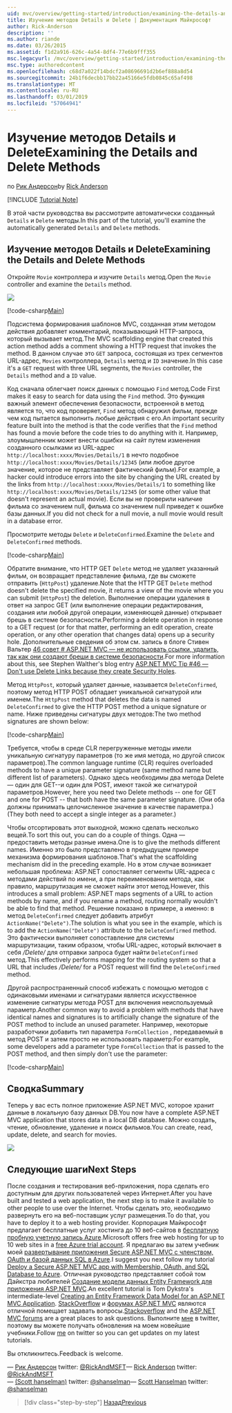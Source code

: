 ```yaml
---
uid: mvc/overview/getting-started/introduction/examining-the-details-and-delete-methods
title: Изучение методов Details и Delete | Документация Майкрософт
author: Rick-Anderson
description: ''
ms.author: riande
ms.date: 03/26/2015
ms.assetid: f1d2a916-626c-4a54-8df4-77e6b9fff355
msc.legacyurl: /mvc/overview/getting-started/introduction/examining-the-details-and-delete-methods
msc.type: authoredcontent
ms.openlocfilehash: c68d7a022f14bdcf2a08696691d2b6ef888a8d54
ms.sourcegitcommit: 24b1f6decbb17bb22a45166e5fdb0845c65af498
ms.translationtype: MT
ms.contentlocale: ru-RU
ms.lasthandoff: 03/01/2019
ms.locfileid: "57064941"
---
```

<a name="examining-the-details-and-delete-methods"></a><span data-ttu-id="9f516-102">Изучение методов Details и Delete</span><span class="sxs-lookup"><span data-stu-id="9f516-102">Examining the Details and Delete Methods</span></span>
====================
<span data-ttu-id="9f516-103">по [Рик Андерсон]((https://twitter.com/RickAndMSFT))</span><span class="sxs-lookup"><span data-stu-id="9f516-103">by [Rick Anderson]((https://twitter.com/RickAndMSFT))</span></span>

[!INCLUDE [Tutorial Note](sample/code-location.md)]

<span data-ttu-id="9f516-104">В этой части руководства вы рассмотрите автоматически созданный `Details` и `Delete` методы.</span><span class="sxs-lookup"><span data-stu-id="9f516-104">In this part of the tutorial, you'll examine the automatically generated `Details` and `Delete` methods.</span></span>

## <a name="examining-the-details-and-delete-methods"></a><span data-ttu-id="9f516-105">Изучение методов Details и Delete</span><span class="sxs-lookup"><span data-stu-id="9f516-105">Examining the Details and Delete Methods</span></span>

<span data-ttu-id="9f516-106">Откройте `Movie` контроллера и изучите `Details` метод.</span><span class="sxs-lookup"><span data-stu-id="9f516-106">Open the `Movie` controller and examine the `Details` method.</span></span>

![](examining-the-details-and-delete-methods/_static/image1.png)

[!code-csharp[Main](examining-the-details-and-delete-methods/samples/sample1.cs)]

<span data-ttu-id="9f516-107">Подсистема формирования шаблонов MVC, созданная этим методом действия добавляет комментарий, показывающий HTTP-запроса, который вызывает метод.</span><span class="sxs-lookup"><span data-stu-id="9f516-107">The MVC scaffolding engine that created this action method adds a comment showing a HTTP request that invokes the method.</span></span> <span data-ttu-id="9f516-108">В данном случае это `GET` запроса, состоящая из трех сегментов URL-адрес, `Movies` контроллера, `Details` метод и `ID` значение.</span><span class="sxs-lookup"><span data-stu-id="9f516-108">In this case it's a `GET` request with three URL segments, the `Movies` controller, the `Details` method and a `ID` value.</span></span>

<span data-ttu-id="9f516-109">Код сначала облегчает поиск данных с помощью `Find` метод.</span><span class="sxs-lookup"><span data-stu-id="9f516-109">Code First makes it easy to search for data using the `Find` method.</span></span> <span data-ttu-id="9f516-110">Это функция важный элемент обеспечения безопасности, встроенной в метод является то, что код проверяет, `Find` метод обнаружил фильм, прежде чем код пытается выполнить любые действия с его.</span><span class="sxs-lookup"><span data-stu-id="9f516-110">An important security feature built into the method is that the code verifies that the `Find` method has found a movie before the code tries to do anything with it.</span></span> <span data-ttu-id="9f516-111">Например, злоумышленник может внести ошибки на сайт путем изменения созданного ссылками из URL-адрес `http://localhost:xxxx/Movies/Details/1` в нечто подобное `http://localhost:xxxx/Movies/Details/12345` (или любое другое значение, которое не представляет фактический фильм).</span><span class="sxs-lookup"><span data-stu-id="9f516-111">For example, a hacker could introduce errors into the site by changing the URL created by the links from `http://localhost:xxxx/Movies/Details/1` to something like `http://localhost:xxxx/Movies/Details/12345` (or some other value that doesn't represent an actual movie).</span></span> <span data-ttu-id="9f516-112">Если вы не проверили наличие фильма со значением null, фильма со значением null приведет к ошибке базы данных.</span><span class="sxs-lookup"><span data-stu-id="9f516-112">If you did not check for a null movie, a null movie would result in a database error.</span></span>

<span data-ttu-id="9f516-113">Просмотрите методы `Delete` и `DeleteConfirmed`.</span><span class="sxs-lookup"><span data-stu-id="9f516-113">Examine the `Delete` and `DeleteConfirmed` methods.</span></span>

[!code-csharp[Main](examining-the-details-and-delete-methods/samples/sample2.cs?highlight=17)]

<span data-ttu-id="9f516-114">Обратите внимание, что HTTP GET `Delete` метод не удаляет указанный фильм, он возвращает представление фильма, где вы сможете отправить (`HttpPost`) удаление.</span><span class="sxs-lookup"><span data-stu-id="9f516-114">Note that the HTTP GET `Delete` method doesn't delete the specified movie, it returns a view of the movie where you can submit (`HttpPost`) the deletion.</span></span> <span data-ttu-id="9f516-115">Выполнение операции удаления в ответ на запрос GET (или выполнение операции редактирования, создания или любой другой операции, изменяющей данные) открывает брешь в системе безопасности.</span><span class="sxs-lookup"><span data-stu-id="9f516-115">Performing a delete operation in response to a GET request (or for that matter, performing an edit operation, create operation, or any other operation that changes data) opens up a security hole.</span></span> <span data-ttu-id="9f516-116">Дополнительные сведения об этом см. запись в блоге Стивен Вальтер [46 совет # ASP.NET MVC — не использовать ссылки, удалить, так как они создают бреши в системе безопасности](http://stephenwalther.com/blog/archive/2009/01/21/asp.net-mvc-tip-46-ndash-donrsquot-use-delete-links-because.aspx).</span><span class="sxs-lookup"><span data-stu-id="9f516-116">For more information about this, see Stephen Walther's blog entry [ASP.NET MVC Tip #46 — Don't use Delete Links because they create Security Holes](http://stephenwalther.com/blog/archive/2009/01/21/asp.net-mvc-tip-46-ndash-donrsquot-use-delete-links-because.aspx).</span></span>

<span data-ttu-id="9f516-117">Метод `HttpPost`, который удаляет данные, называется `DeleteConfirmed`, поэтому метод HTTP POST обладает уникальной сигнатурой или именем.</span><span class="sxs-lookup"><span data-stu-id="9f516-117">The `HttpPost` method that deletes the data is named `DeleteConfirmed` to give the HTTP POST method a unique signature or name.</span></span> <span data-ttu-id="9f516-118">Ниже приведены сигнатуры двух методов:</span><span class="sxs-lookup"><span data-stu-id="9f516-118">The two method signatures are shown below:</span></span>

[!code-csharp[Main](examining-the-details-and-delete-methods/samples/sample3.cs)]

<span data-ttu-id="9f516-119">Требуется, чтобы в среде CLR перегруженные методы имели уникальную сигнатуру параметров (то же имя метода, но другой список параметров).</span><span class="sxs-lookup"><span data-stu-id="9f516-119">The common language runtime (CLR) requires overloaded methods to have a unique parameter signature (same method name but different list of parameters).</span></span> <span data-ttu-id="9f516-120">Однако здесь необходимы два метода Delete — один для GET--и один для POST, имеют такой же сигнатурой параметров.</span><span class="sxs-lookup"><span data-stu-id="9f516-120">However, here you need two Delete methods -- one for GET and one for POST -- that both have the same parameter signature.</span></span> <span data-ttu-id="9f516-121">(Они оба должны принимать целочисленное значение в качестве параметра.)</span><span class="sxs-lookup"><span data-stu-id="9f516-121">(They both need to accept a single integer as a parameter.)</span></span>

<span data-ttu-id="9f516-122">Чтобы отсортировать этот выходной, можно сделать несколько вещей.</span><span class="sxs-lookup"><span data-stu-id="9f516-122">To sort this out, you can do a couple of things.</span></span> <span data-ttu-id="9f516-123">Одна — предоставить методы разные имена.</span><span class="sxs-lookup"><span data-stu-id="9f516-123">One is to give the methods different names.</span></span> <span data-ttu-id="9f516-124">Именно это было представлено в предыдущем примере механизма формирования шаблонов.</span><span class="sxs-lookup"><span data-stu-id="9f516-124">That's what the scaffolding mechanism did in the preceding example.</span></span> <span data-ttu-id="9f516-125">Но в этом случае возникает небольшая проблема: ASP.NET сопоставляет сегменты URL-адреса с методами действий по имени, а при переименовании метода, как правило, маршрутизация не сможет найти этот метод.</span><span class="sxs-lookup"><span data-stu-id="9f516-125">However, this introduces a small problem: ASP.NET maps segments of a URL to action methods by name, and if you rename a method, routing normally wouldn't be able to find that method.</span></span> <span data-ttu-id="9f516-126">Решение показано в примере, а именно: в метод `DeleteConfirmed` следует добавить атрибут `ActionName("Delete")`.</span><span class="sxs-lookup"><span data-stu-id="9f516-126">The solution is what you see in the example, which is to add the `ActionName("Delete")` attribute to the `DeleteConfirmed` method.</span></span> <span data-ttu-id="9f516-127">Это фактически выполняет сопоставление для системы маршрутизации, таким образом, чтобы URL-адрес, который включает в себя */Delete/* для отправки запроса будет найти `DeleteConfirmed` метод.</span><span class="sxs-lookup"><span data-stu-id="9f516-127">This effectively performs mapping for the routing system so that a URL that includes */Delete/* for a POST request will find the `DeleteConfirmed` method.</span></span>

<span data-ttu-id="9f516-128">Другой распространенный способ избежать с помощью методов с одинаковыми именами и сигнатурами является искусственное изменение сигнатуры метода POST для включения неиспользуемый параметр.</span><span class="sxs-lookup"><span data-stu-id="9f516-128">Another common way to avoid a problem with methods that have identical names and signatures is to artificially change the signature of the POST method to include an unused parameter.</span></span> <span data-ttu-id="9f516-129">Например, некоторые разработчики добавить тип параметра `FormCollection` , передаваемый в метод POST и затем просто не использовать параметр:</span><span class="sxs-lookup"><span data-stu-id="9f516-129">For example, some developers add a parameter type `FormCollection` that is passed to the POST method, and then simply don't use the parameter:</span></span>

[!code-csharp[Main](examining-the-details-and-delete-methods/samples/sample4.cs)]

## <a name="summary"></a><span data-ttu-id="9f516-130">Сводка</span><span class="sxs-lookup"><span data-stu-id="9f516-130">Summary</span></span>

<span data-ttu-id="9f516-131">Теперь у вас есть полное приложение ASP.NET MVC, которое хранит данные в локальную базу данных DB.</span><span class="sxs-lookup"><span data-stu-id="9f516-131">You now have a complete ASP.NET MVC application that stores data in a local DB database.</span></span> <span data-ttu-id="9f516-132">Можно создать, чтение, обновление, удаление и поиск фильмов.</span><span class="sxs-lookup"><span data-stu-id="9f516-132">You can create, read, update, delete, and search for movies.</span></span>

![](examining-the-details-and-delete-methods/_static/image2.png)

## <a name="next-steps"></a><span data-ttu-id="9f516-133">Следующие шаги</span><span class="sxs-lookup"><span data-stu-id="9f516-133">Next Steps</span></span>

<span data-ttu-id="9f516-134">После создания и тестирования веб-приложения, пора сделать его доступным для других пользователей через Интернет.</span><span class="sxs-lookup"><span data-stu-id="9f516-134">After you have built and tested a web application, the next step is to make it available to other people to use over the Internet.</span></span> <span data-ttu-id="9f516-135">Чтобы сделать это, необходимо развернуть его на веб-поставщик услуг размещения.</span><span class="sxs-lookup"><span data-stu-id="9f516-135">To do that, you have to deploy it to a web hosting provider.</span></span> <span data-ttu-id="9f516-136">Корпорация Майкрософт предлагает бесплатные услуг хостинга до 10 веб-сайтов в [бесплатную пробную учетную запись Azure](https://www.windowsazure.com/pricing/free-trial/?WT.mc_id=A443DD604).</span><span class="sxs-lookup"><span data-stu-id="9f516-136">Microsoft offers free web hosting for up to 10 web sites in a [free Azure trial account](https://www.windowsazure.com/pricing/free-trial/?WT.mc_id=A443DD604).</span></span> <span data-ttu-id="9f516-137">Я предлагаю вы затем учебник моей [развертывание приложения Secure ASP.NET MVC с членством, OAuth и базой данных SQL в Azure](https://docs.microsoft.com/aspnet/core/security/authorization/secure-data).</span><span class="sxs-lookup"><span data-stu-id="9f516-137">I suggest you next follow my tutorial [Deploy a Secure ASP.NET MVC app with Membership, OAuth, and SQL Database to Azure](https://docs.microsoft.com/aspnet/core/security/authorization/secure-data).</span></span> <span data-ttu-id="9f516-138">Отличная руководство представляет собой том Дайкстра любителей [Создание модели данных Entity Framework для приложения ASP.NET MVC](../getting-started-with-ef-using-mvc/creating-an-entity-framework-data-model-for-an-asp-net-mvc-application.md).</span><span class="sxs-lookup"><span data-stu-id="9f516-138">An excellent tutorial is Tom Dykstra's intermediate-level [Creating an Entity Framework Data Model for an ASP.NET MVC Application](../getting-started-with-ef-using-mvc/creating-an-entity-framework-data-model-for-an-asp-net-mvc-application.md).</span></span> <span data-ttu-id="9f516-139">[StackOverflow](http://stackoverflow.com/help) и [форумах ASP.NET MVC](https://forums.asp.net/1146.aspx) являются отличной помещает задавать вопросы.</span><span class="sxs-lookup"><span data-stu-id="9f516-139">[Stackoverflow](http://stackoverflow.com/help) and the [ASP.NET MVC forums](https://forums.asp.net/1146.aspx) are a great places to ask questions.</span></span> <span data-ttu-id="9f516-140">Выполните [мне](https://twitter.com/RickAndMSFT) в twitter, поэтому вы можете получать обновления на моем новейшие учебники.</span><span class="sxs-lookup"><span data-stu-id="9f516-140">Follow [me](https://twitter.com/RickAndMSFT) on twitter so you can get updates on my latest tutorials.</span></span>

<span data-ttu-id="9f516-141">Вы откликнитесь.</span><span class="sxs-lookup"><span data-stu-id="9f516-141">Feedback is welcome.</span></span>

<span data-ttu-id="9f516-142">— [Рик Андерсон](https://blogs.msdn.com/rickAndy) twitter: [@RickAndMSFT](https://twitter.com/RickAndMSFT)</span><span class="sxs-lookup"><span data-stu-id="9f516-142">— [Rick Anderson](https://blogs.msdn.com/rickAndy) twitter: [@RickAndMSFT](https://twitter.com/RickAndMSFT)</span></span>  
<span data-ttu-id="9f516-143">— [(Scott hanselman)](http://www.hanselman.com/blog/) twitter: [@shanselman](https://twitter.com/shanselman)</span><span class="sxs-lookup"><span data-stu-id="9f516-143">— [Scott Hanselman](http://www.hanselman.com/blog/) twitter: [@shanselman](https://twitter.com/shanselman)</span></span>

> [!div class="step-by-step"]
> [<span data-ttu-id="9f516-144">Назад</span><span class="sxs-lookup"><span data-stu-id="9f516-144">Previous</span></span>](adding-validation.md)
